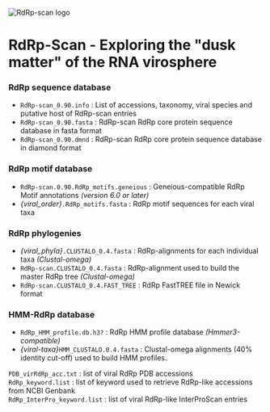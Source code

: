 ![RdRp-scan logo](https://user-images.githubusercontent.com/59948455/152477242-a6cec012-b8c1-42e9-969b-501bf6e14133.png)

# RdRp-Scan - Exploring the "dusk matter" of the RNA virosphere 

### RdRp sequence database
- ````RdRp-scan_0.90.info```` : List of accessions, taxonomy, viral species and putative host of RdRp-scan entries
- ````RdRp-scan_0.90.fasta```` : RdRp-scan RdRp core protein sequence database in fasta format
- ````RdRp-scan_0.90.dmnd```` : RdRp-scan RdRp core protein sequence database in diamond format

### RdRp motif database
- ````RdRp-scan.0.90.RdRp_motifs.geneious```` : Geneious-compatible RdRp Motif annotations _(version 6.0 or later)_
- _{viral_order}_````.RdRp_motifs.fasta```` : RdRp motif sequences for each viral taxa

### RdRp phylogenies
- _{viral_phyla}_````.CLUSTALO_0.4.fasta```` : RdRp-alignments for each individual taxa _(Clustal-omega)_
- ````RdRp-scan.CLUSTALO_0.4.fasta```` : RdRp-alignment used to build the master RdRp tree _(Clustal-omega)_
- ````RdRp-scan.CLUSTALO_0.4.FAST_TREE```` : RdRp FastTREE file in Newick format

### HMM-RdRp database 
- ````RdRp_HMM_profile.db.h3?```` : RdRp HMM profile database _(Hmmer3-compatible)_
- _{viral-taxa}_````HMM_CLUSTALO.0.4.fasta```` : Clustal-omega alignments (40% identity cut-off) used to build HMM profiles.

````PDB_virRdRp_acc.txt```` : list of viral RdRp PDB accessions\
````RdRp_keyword.list```` : list of keyword used to retrieve RdRp-like accessions from NCBI Genbank \
````RdRp_InterPro_keyword.list```` : list of viral RdRp-like InterProScan entries
